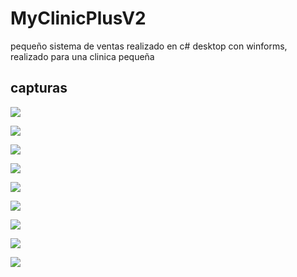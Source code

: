 # MyClinicPlusV2
pequeño sistema de ventas realizado en c# desktop con winforms, realizado para una clinica pequeña
## capturas

![](https://github.com/julioolivares90/MyClinicPlusV2/blob/master/imagenes/Anotación-2020-03-05-164601.png)


![](https://github.com/julioolivares90/MyClinicPlusV2/blob/master/imagenes/Anotación-2020-03-05-164750.png)

![](https://github.com/julioolivares90/MyClinicPlusV2/blob/master/imagenes/Anotación-2020-03-05-164830.png)

![](https://github.com/julioolivares90/MyClinicPlusV2/blob/master/imagenes/Anotación-2020-03-05-164900.png)

![](https://github.com/julioolivares90/MyClinicPlusV2/blob/master/imagenes/Anotación-2020-03-05-164926.png)

![](https://github.com/julioolivares90/MyClinicPlusV2/blob/master/imagenes/Anotación-2020-03-05-165012.png)


![](https://github.com/julioolivares90/MyClinicPlusV2/blob/master/imagenes/Anotación-2020-03-05-165030.png)

![](https://github.com/julioolivares90/MyClinicPlusV2/blob/master/imagenes/Anotación-2020-03-05-165047.png)

![](https://github.com/julioolivares90/MyClinicPlusV2/blob/master/imagenes/Anotación-2020-03-05-165106.png)
